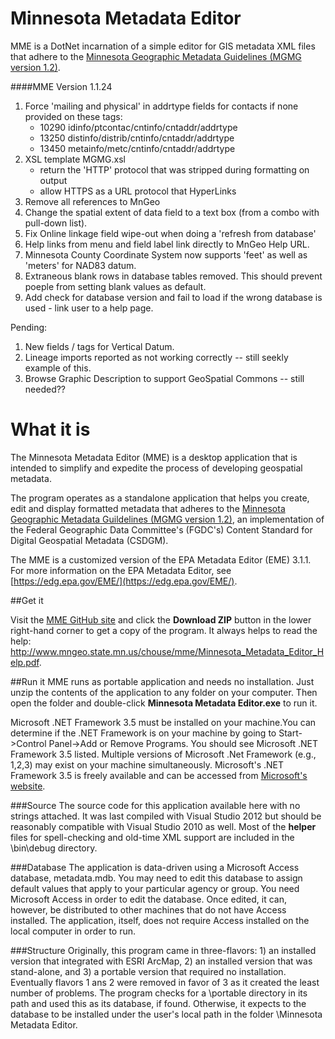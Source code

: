 Minnesota Metadata Editor
==========

MME is a DotNet incarnation of a simple editor for GIS metadata XML files that adhere to the [Minnesota Geographic Metadata Guidelines (MGMG version 1.2)](http://www.mngeo.state.mn.us/committee/standards/mgmg/metadata.htm). 

####MME Version
    1.1.24

1. Force 'mailing and physical' in addrtype fields for contacts if none provided on these tags:
    * 10290 idinfo/ptcontac/cntinfo/cntaddr/addrtype
    * 13250 distinfo/distrib/cntinfo/cntaddr/addrtype
    * 13450 metainfo/metc/cntinfo/cntaddr/addrtype
2. XSL template MGMG.xsl
   * return the 'HTTP' protocol that was stripped during formatting on output
   * allow HTTPS as a URL protocol that HyperLinks
3. Remove all references to MnGeo
4. Change the spatial extent of data field to a text box (from a combo with pull-down list).
5. Fix Online linkage field wipe-out when doing a 'refresh from database'
6. Help links from menu and field label link directly to MnGeo Help URL.
7. Minnesota County Coordinate System now supports 'feet' as well as 'meters' for NAD83 datum.
8. Extraneous blank rows in database tables removed. This should prevent poeple from setting blank values as default.
9. Add check for database version and fail to load if the wrong database is used - link user to a help page.

Pending:

1. New fields / tags for Vertical Datum.
2. Lineage imports reported as not working correctly -- still seekly example of this.
3. Browse Graphic Description to support GeoSpatial Commons -- still needed??

    

What it is
==========
The Minnesota Metadata Editor (MME) is a desktop application that is intended to simplify and expedite the process of developing geospatial metadata.  

The program operates as a standalone application that helps you create, edit and display formatted metadata that adheres to the [Minnesota Geographic Metadata Guildelines (MGMG version 1.2)](http://www.mngeo.state.mn.us/committee/standards/mgmg/metadata.htm), an implementation of the Federal Geographic Data Committee's (FGDC's) Content Standard for Digital Geospatial Metadata (CSDGM).  

The MME is a customized version of the EPA Metadata Editor (EME) 3.1.1.  For more information on the EPA Metadata Editor, see [https://edg.epa.gov/EME/](https://edg.epa.gov/EME/). 

##Get it

Visit the [MME GitHub site](https://github.com/MetropolitanCouncil/MME) and click the **Download ZIP** button in the lower right-hand corner to get a copy of the program. It always helps to read the help: http://www.mngeo.state.mn.us/chouse/mme/Minnesota_Metadata_Editor_Help.pdf.

##Run it
MME runs as portable application and needs no installation. Just unzip the contents of the application to any folder on your computer. Then open the folder and double-click **Minnesota Metadata Editor.exe** to run it. 

Microsoft .NET Framework 3.5 must be installed on your machine.You can determine if the .NET Framework is on your machine by going to Start->Control Panel->Add or Remove Programs. 
You should see Microsoft .NET Framework 3.5 listed.  Multiple versions of Microsoft .Net Framework (e.g., 1,2,3) may exist on your machine simultaneously. Microsoft's .NET Framework 3.5 is freely available and can be accessed from [Microsoft's website](http://www.microsoft.com/download/en/details.aspx?displaylang=en&id=21).

###Source
The source code for this application available here with no strings attached. It was last compiled with Visual Studio 2012 but should be reasonably compatible with Visual Studio 2010 as well. Most of the **helper** files for spell-checking and old-time XML support are included in the \bin\debug directory.

###Database
The application is data-driven using a Microsoft Access database, metadata.mdb. You may need to edit this database to assign default values that apply to your particular agency or group. You need Microsoft Access in order to edit the database. Once edited, it can, however, be distributed to other machines that do not have Access installed. The application, itself, does not require Access installed on the local computer in order to run.
 

###Structure
Originally, this program came in three-flavors: 1) an installed version that integrated with ESRI ArcMap, 2) an installed version that was stand-alone, and 3) a portable version that required no installation. Eventually flavors 1 ans 2 were removed in favor of 3 as it created the least number of problems. The program checks for a \portable directory in its path and used this as its database, if found. Otherwise, it expects to the database to be installed under the user's local path in the folder \Minnesota Metadata Editor. 


